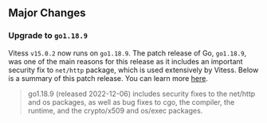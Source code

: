 ## Major Changes

### Upgrade to `go1.18.9`

Vitess `v15.0.2` now runs on `go1.18.9`.
The patch release of Go, `go1.18.9`, was one of the main reasons for this release as it includes an important security fix to `net/http` package, which is used extensively by Vitess.
Below is a summary of this patch release. You can learn more [here](https://groups.google.com/g/golang-announce/c/L_3rmdT0BMU).

> go1.18.9 (released 2022-12-06) includes security fixes to the net/http and os packages, as well as bug fixes to cgo, the compiler, the runtime, and the crypto/x509 and os/exec packages.

